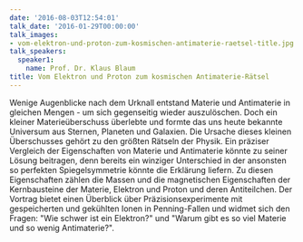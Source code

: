 ```yaml
---
date: '2016-08-03T12:54:01'
talk_date: '2016-01-29T00:00:00'
talk_images:
- vom-elektron-und-proton-zum-kosmischen-antimaterie-raetsel-title.jpg
talk_speakers:
  speaker1:
    name: Prof. Dr. Klaus Blaum
title: Vom Elektron und Proton zum kosmischen Antimaterie-Rätsel
---
```


Wenige Augenblicke nach dem Urknall entstand Materie und Antimaterie in gleichen Mengen - um sich gegenseitig wieder auszulöschen. Doch ein kleiner Materieüberschuss überlebte und formte das uns heute bekannte Universum aus Sternen, Planeten und Galaxien. Die Ursache dieses kleinen Überschusses gehört zu den größten Rätseln der Physik. Ein präziser Vergleich der Eigenschaften von Materie und Antimaterie könnte zu seiner Lösung beitragen, denn bereits ein winziger Unterschied in der ansonsten so perfekten Spiegelsymmetrie könnte die Erklärung liefern.      Zu diesen Eigenschaften zählen die Massen und die magnetischen Eigenschaften der Kernbausteine der Materie, Elektron und Proton und deren Antiteilchen. Der Vortrag bietet einen Überblick über Präzisionsexperimente mit gespeicherten und gekühlten Ionen in Penning-Fallen und widmet sich den Fragen: "Wie schwer ist ein Elektron?" und "Warum gibt es so viel Materie und so wenig Antimaterie?".